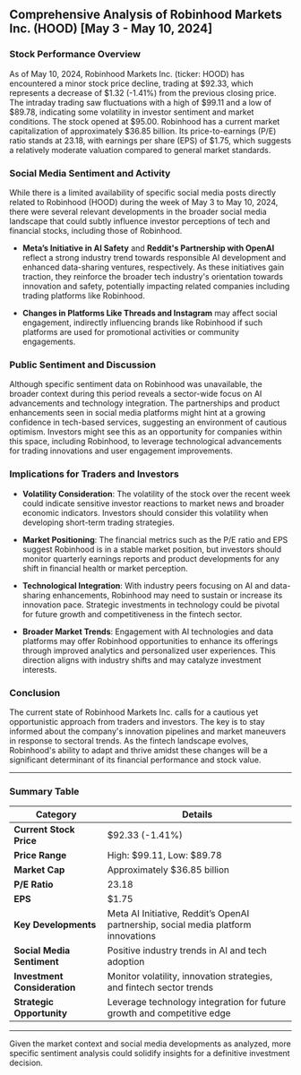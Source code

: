 ## Comprehensive Analysis of Robinhood Markets Inc. (HOOD) [May 3 - May 10, 2024]

### Stock Performance Overview
As of May 10, 2024, Robinhood Markets Inc. (ticker: HOOD) has encountered a minor stock price decline, trading at $92.33, which represents a decrease of $1.32 (-1.41%) from the previous closing price. The intraday trading saw fluctuations with a high of $99.11 and a low of $89.78, indicating some volatility in investor sentiment and market conditions. The stock opened at $95.00. Robinhood has a current market capitalization of approximately $36.85 billion. Its price-to-earnings (P/E) ratio stands at 23.18, with earnings per share (EPS) of $1.75, which suggests a relatively moderate valuation compared to general market standards.

### Social Media Sentiment and Activity
While there is a limited availability of specific social media posts directly related to Robinhood (HOOD) during the week of May 3 to May 10, 2024, there were several relevant developments in the broader social media landscape that could subtly influence investor perceptions of tech and financial stocks, including those of Robinhood.

- **Meta’s Initiative in AI Safety** and **Reddit's Partnership with OpenAI** reflect a strong industry trend towards responsible AI development and enhanced data-sharing ventures, respectively. As these initiatives gain traction, they reinforce the broader tech industry's orientation towards innovation and safety, potentially impacting related companies including trading platforms like Robinhood.

- **Changes in Platforms Like Threads and Instagram** may affect social engagement, indirectly influencing brands like Robinhood if such platforms are used for promotional activities or community engagements.

### Public Sentiment and Discussion
Although specific sentiment data on Robinhood was unavailable, the broader context during this period reveals a sector-wide focus on AI advancements and technology integration. The partnerships and product enhancements seen in social media platforms might hint at a growing confidence in tech-based services, suggesting an environment of cautious optimism. Investors might see this as an opportunity for companies within this space, including Robinhood, to leverage technological advancements for trading innovations and user engagement improvements.

### Implications for Traders and Investors
- **Volatility Consideration**: The volatility of the stock over the recent week could indicate sensitive investor reactions to market news and broader economic indicators. Investors should consider this volatility when developing short-term trading strategies.

- **Market Positioning**: The financial metrics such as the P/E ratio and EPS suggest Robinhood is in a stable market position, but investors should monitor quarterly earnings reports and product developments for any shift in financial health or market perception.

- **Technological Integration**: With industry peers focusing on AI and data-sharing enhancements, Robinhood may need to sustain or increase its innovation pace. Strategic investments in technology could be pivotal for future growth and competitiveness in the fintech sector.

- **Broader Market Trends**: Engagement with AI technologies and data platforms may offer Robinhood opportunities to enhance its offerings through improved analytics and personalized user experiences. This direction aligns with industry shifts and may catalyze investment interests.

### Conclusion
The current state of Robinhood Markets Inc. calls for a cautious yet opportunistic approach from traders and investors. The key is to stay informed about the company's innovation pipelines and market maneuvers in response to sectoral trends. As the fintech landscape evolves, Robinhood's ability to adapt and thrive amidst these changes will be a significant determinant of its financial performance and stock value.

---

### Summary Table

| Category                       | Details                                                                                  |
|--------------------------------|------------------------------------------------------------------------------------------|
| **Current Stock Price**        | $92.33 (-1.41%)                                                                          |
| **Price Range**                | High: $99.11, Low: $89.78                                                                |
| **Market Cap**                 | Approximately $36.85 billion                                                              |
| **P/E Ratio**                  | 23.18                                                                                    |
| **EPS**                        | $1.75                                                                                    |
| **Key Developments**           | Meta AI Initiative, Reddit’s OpenAI partnership, social media platform innovations        |
| **Social Media Sentiment**     | Positive industry trends in AI and tech adoption                                         |
| **Investment Consideration**   | Monitor volatility, innovation strategies, and fintech sector trends                      |
| **Strategic Opportunity**      | Leverage technology integration for future growth and competitive edge                    |

--- 

Given the market context and social media developments as analyzed, more specific sentiment analysis could solidify insights for a definitive investment decision.
